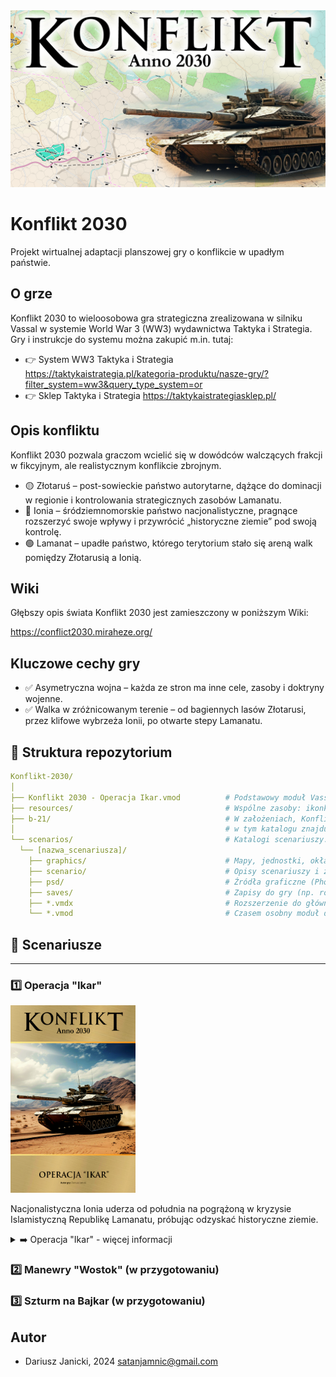 <img src="resources/graphics/scenario.png">

# Konflikt 2030

Projekt wirtualnej adaptacji planszowej gry o konflikcie w upadłym państwie.

## O grze
Konflikt 2030 to wieloosobowa gra strategiczna zrealizowana w silniku Vassal w systemie World War 3 (WW3) wydawnictwa Taktyka i Strategia.
Gry i instrukcje do systemu można zakupić m.in. tutaj:

* 👉 System WW3 Taktyka i Strategia https://taktykaistrategia.pl/kategoria-produktu/nasze-gry/?filter_system=ww3&query_type_system=or
* 👉 Sklep Taktyka i Strategia https://taktykaistrategiasklep.pl/

## Opis konfliktu

Konflikt 2030 pozwala graczom wcielić się w dowódców walczących frakcji w fikcyjnym, ale realistycznym konflikcie zbrojnym.

* 🟡 Złotaruś – post-sowieckie państwo autorytarne, dążące do dominacji w regionie i kontrolowania strategicznych zasobów Lamanatu.
* 🔵 Ionia – śródziemnomorskie państwo nacjonalistyczne, pragnące rozszerzyć swoje wpływy i przywrócić „historyczne ziemie” pod swoją kontrolę.
* 🟢 Lamanat – upadłe państwo, którego terytorium stało się areną walk pomiędzy Złotarusią a Ionią.

## Wiki

Głębszy opis świata Konflikt 2030 jest zamieszczony w poniższym Wiki:

https://conflict2030.miraheze.org/

## Kluczowe cechy gry

* ✅ Asymetryczna wojna – każda ze stron ma inne cele, zasoby i doktryny wojenne.
* ✅ Walka w zróżnicowanym terenie – od bagiennych lasów Złotarusi, przez klifowe wybrzeża Ionii, po otwarte stepy Lamanatu.

## 📁 Struktura repozytorium

``` yaml
Konflikt-2030/
│
├── Konflikt 2030 - Operacja Ikar.vmod          # Podstawowy moduł Vassal z pierwszym scenariuszem - Operacja "Ikar".
├── resources/                                  # Wspólne zasoby: ikonki, dźwięki, itp.
├── b-21/                                       # W założeniach, Konflikt 2030 miał rozgrywać starcia w systemie B-21, 
│                                               # w tym katalogu znajdują się grafiki geomorficznych plansz
└── scenarios/                                  # Katalogi scenariuszy:
  └── [nazwa_scenariusza]/
    ├── graphics/                               # Mapy, jednostki, okładki, screeny
    ├── scenario/                               # Opisy scenariuszy i zmiany zasad
    ├── psd/                                    # Źródła graficzne (Photoshop)
    ├── saves/                                  # Zapisy do gry (np. rozstawienie początkowe)
    ├── *.vmdx                                  # Rozszerzenie do głównego modułu
    └── *.vmod                                  # Czasem osobny moduł dla danego scenariusza
```

## 🎲 Scenariusze

---

### 1️⃣ Operacja "Ikar"

<img src="scenarios/operation_ikar/graphics/cover-mini.png" width="200" height="300">

Nacjonalistyczna Ionia uderza od południa na pogrążoną w kryzysie Islamistyczną Republikę Lamanatu, próbując odzyskać historyczne ziemie.

<details>
<summary>➡️ Operacja "Ikar" - więcej informacji</summary>

<img src="scenarios/operation_ikar/graphics/battle.png" width="300" height="200">
Po upadku centralnego rządu w Lamanacie, kraj pogrążył się w chaosie. Złotaruś i Ionia, rywalizujące o kontrolę nad regionem, rozpoczęły działania wojenne, by przejąć strategiczne tereny i zasoby. Konflikt szybko wymknął się spod kontroli, przeradzając się w pełnoskalową wojnę.

Każdy gracz wciela się w jednego z dowódców walczących stron, podejmując decyzje o ruchach wojsk, atakach i obronie. Sukces zależy od strategii, współpracy i umiejętności dowodzenia.

</details>

### 2️⃣ Manewry "Wostok" (w przygotowaniu)
### 3️⃣ Szturm na Bajkar (w przygotowaniu)

## Autor

* Dariusz Janicki, 2024 satanjamnic@gmail.com
